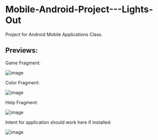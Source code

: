 # Mobile-Android-Project---Lights-Out
Project for Android Mobile Applications Class.

## Previews:
Game Fragment:

![image](https://user-images.githubusercontent.com/64164615/152409339-4c175f5e-4379-49df-9630-f5e583bfa9f2.png)

Color Fragment:

![image](https://user-images.githubusercontent.com/64164615/152409405-84459c54-e149-4bce-a985-5733df3fecbc.png)

Help Fragment:

![image](https://user-images.githubusercontent.com/64164615/152409444-0e7452d9-9543-4fd2-9c1f-05e5ba1441c2.png)

Intent for application should work here if installed:

![image](https://user-images.githubusercontent.com/64164615/152409497-aa8f2309-9d5a-46e9-80e5-43b11a9c8cc6.png)
